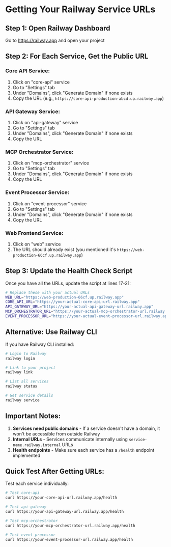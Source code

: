 # Getting Your Railway Service URLs

## Step 1: Open Railway Dashboard
Go to https://railway.app and open your project

## Step 2: For Each Service, Get the Public URL

### Core API Service:
1. Click on "core-api" service
2. Go to "Settings" tab
3. Under "Domains", click "Generate Domain" if none exists
4. Copy the URL (e.g., `https://core-api-production-abcd.up.railway.app`)

### API Gateway Service:
1. Click on "api-gateway" service
2. Go to "Settings" tab
3. Under "Domains", click "Generate Domain" if none exists
4. Copy the URL

### MCP Orchestrator Service:
1. Click on "mcp-orchestrator" service
2. Go to "Settings" tab
3. Under "Domains", click "Generate Domain" if none exists
4. Copy the URL

### Event Processor Service:
1. Click on "event-processor" service
2. Go to "Settings" tab
3. Under "Domains", click "Generate Domain" if none exists
4. Copy the URL

### Web Frontend Service:
1. Click on "web" service
2. The URL should already exist (you mentioned it's `https://web-production-66cf.up.railway.app`)

## Step 3: Update the Health Check Script

Once you have all the URLs, update the script at lines 17-21:

```bash
# Replace these with your actual URLs
WEB_URL="https://web-production-66cf.up.railway.app"
CORE_API_URL="https://your-actual-core-api-url.railway.app"
API_GATEWAY_URL="https://your-actual-api-gateway-url.railway.app"
MCP_ORCHESTRATOR_URL="https://your-actual-mcp-orchestrator-url.railway.app"
EVENT_PROCESSOR_URL="https://your-actual-event-processor-url.railway.app"
```

## Alternative: Use Railway CLI

If you have Railway CLI installed:

```bash
# Login to Railway
railway login

# Link to your project
railway link

# List all services
railway status

# Get service details
railway service
```

## Important Notes:

1. **Services need public domains** - If a service doesn't have a domain, it won't be accessible from outside Railway
2. **Internal URLs** - Services communicate internally using `service-name.railway.internal` URLs
3. **Health endpoints** - Make sure each service has a `/health` endpoint implemented

## Quick Test After Getting URLs:

Test each service individually:

```bash
# Test core-api
curl https://your-core-api-url.railway.app/health

# Test api-gateway  
curl https://your-api-gateway-url.railway.app/health

# Test mcp-orchestrator
curl https://your-mcp-orchestrator-url.railway.app/health

# Test event-processor
curl https://your-event-processor-url.railway.app/health
```